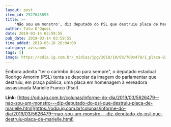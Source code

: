```yaml
---
layout: post
item_id: 2527645893
title: >-
    'Não sou um monstro', diz deputado do PSL que destruiu placa de Marielle
author: Tatu D'Oquei
date: 2019-03-14 03:59:55
pub_date: 2019-03-14 03:59:55
time_added: 2019-03-18 20:04:00
category: avisamos
tags: []
image: https://odia.ig.com.br/_midias/jpg/2018/10/03/700x470/1_placa-8201353.jpg
---
```


Embora admita "ter o carimbo disso para sempre", o deputado estadual Rodrigo Amorim (PSL) tenta se descolar da imagem do parlamentar que destruiu, em praça pública, uma placa em homenagem à vereadora assassinada Marielle Franco (Psol).

**Link:** [https://odia.ig.com.br/colunas/informe-do-dia/2019/03/5626479--nao-sou-um-monstro---diz-deputado-do-psl-que-destruiu-placa-de-marielle.html](https://odia.ig.com.br/colunas/informe-do-dia/2019/03/5626479--nao-sou-um-monstro---diz-deputado-do-psl-que-destruiu-placa-de-marielle.html)

